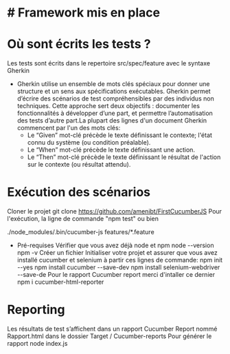 # # Framework mis en place

  
#  Où sont écrits les tests ?

Les tests sont écrits dans le repertoire src/spec/feature avec le syntaxe Gherkin
- Gherkin utilise un ensemble de mots clés spéciaux pour donner une structure et un sens aux spécifications exécutables. Gherkin permet d’écrire des scénarios de test compréhensibles par des individus non techniques. Cette approche sert deux objectifs : documenter les fonctionnalités à développer d’une part, et permettre l’automatisation des tests d’autre part.La plupart des lignes d'un document Gherkin commencent par l'un des mots clés:
  - Le “Given” mot-clé précède le texte définissant le contexte; l'état connu du système (ou condition préalable).
  - Le “When” mot-clé précède le texte définissant une action.
  - Le “Then” mot-clé précède le texte définissant le résultat de l'action sur le contexte (ou résultat attendu).
  
# Exécution des scénarios 
Cloner le projet 
git clone https://github.com/amenibt/FirstCucumberJS
 Pour l'exécution, la ligne de commande "npm test" 
 ou bien 
    
./node_modules/.bin/cucumber-js features/*.feature

- Pré-requises 
		Vérifier que vous avez déjà node et npm 
			node --version
			npm -v
        Créer un fichier 
		Initialiser votre projet et assurer que vous avez installé cucumber et selenium à partir ces lignes de commande: 
			npm init --yes
			npm install cucumber --save-dev
			npm install selenium-webdriver --save-de
        Pour le rapport Cucumber report merci d'intaller ce dernier
			npm i cucumber-html-reporter
      
      
			

# Reporting 
Les résultats de test s’affichent dans un rapport Cucumber Report nommé Rapport.html dans le dossier Target / Cucumber-reports
 Pour générer le rapport  node index.js
